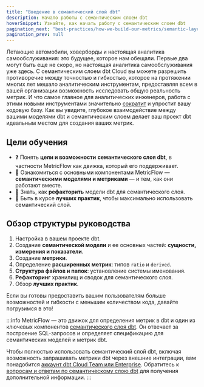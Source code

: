```yaml
---
title: "Введение в семантический слой dbt"
description: Начало работы с семантическим слоем dbt
hoverSnippet: Узнайте, как начать работу с семантическим слоем dbt
pagination_next: "best-practices/how-we-build-our-metrics/semantic-layer-2-setup"
pagination_prev: null
---
```


Летающие автомобили, ховерборды и настоящая аналитика самообслуживания: это будущее, которое нам обещали. Первые два могут быть еще не скоро, но настоящая аналитика самообслуживания уже здесь. С семантическим слоем dbt Cloud вы можете разрешить противоречие между точностью и гибкостью, которое на протяжении многих лет мешало аналитическим инструментам, предоставляя всем в вашей организации возможность исследовать общую реальность метрик. И что самое главное для аналитических инженеров, работа с этими новыми инструментами значительно [сократит](https://docs.getdbt.com/terms/dry) и упростит вашу кодовую базу. Как вы увидите, глубокое взаимодействие между вашими моделями dbt и семантическим слоем делает ваш проект dbt идеальным местом для создания ваших метрик.

## Цели обучения

- ❓ Понять **цели и возможности** **семантического слоя dbt**, в частности MetricFlow как движка, который его поддерживает.
- 🧱 Ознакомиться с основными компонентами MetricFlow — **семантическими моделями и метриками** — и тем, как они работают вместе.
- 🔁 Знать, как **рефакторить** модели dbt для семантического слоя.
- 🏅 Быть в курсе **лучших практик**, чтобы максимально использовать семантический слой.

## Обзор структуры руководства

1. Настройка в вашем проекте dbt.
2. Создание **семантической модели** и ее основных частей: **сущности, измерения и показатели**.
3. Создание **метрики**.
4. Определение **расширенных метрик**: типов `ratio` и `derived`.
5. **Структура файлов и папок**: установление системы именования.
6. **Рефакторинг** хранилищ и сводок для семантического слоя.
7. Обзор **лучших практик**.

Если вы готовы предоставить вашим пользователям больше возможностей и гибкости с меньшим количеством кода, давайте погрузимся в это!

:::info
MetricFlow — это движок для определения метрик в dbt и один из ключевых компонентов [семантического слоя dbt](/docs/use-dbt-semantic-layer/dbt-sl). Он отвечает за построение SQL-запросов и определяет спецификацию для семантических моделей и метрик dbt.

Чтобы полностью использовать семантический слой dbt, включая возможность запрашивать метрики dbt через внешние интеграции, вам понадобится [аккаунт dbt Cloud Team или Enterprise](https://www.getdbt.com/pricing/). Обратитесь к [вопросам и ответам по семантическому слою dbt](/docs/use-dbt-semantic-layer/sl-faqs) для получения дополнительной информации.
:::